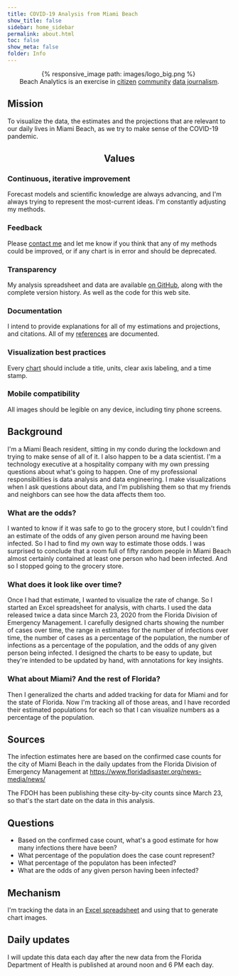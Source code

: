```yaml
---
title: COVID-19 Analysis from Miami Beach
show_title: false
sidebar: home_sidebar
permalink: about.html
toc: false
show_meta: false
folder: Info
---
```


<div class="logo_background" align="center">
  {% responsive_image path: images/logo_big.png %}
  <img class="img-responsive logo" src=""/>
</div>
<div class="sub-image-jumbotron jumbotron lead" align="center">
  Beach Analytics is an exercise in <a href="https://en.wikipedia.org/wiki/Citizen_journalism">citizen</a> <a href="https://en.wikipedia.org/wiki/Community_journalism">community</a> <a href="https://en.wikipedia.org/wiki/Data_journalism">data journalism</a>.
</div>

<div class="jumbotron" id="mission">
<div class="pricing-header px-3 py-3 pt-0 pb-0 mx-auto text-center">
  <h2 class="display-4">Mission</h2>
  <p class="lead">To visualize the data, the estimates and the projections that are relevant to our daily lives in Miami Beach, as we try to make sense of the COVID-19 pandemic.</p>
</div>

  <center>
    <h2 class="display-4">Values</h2>
  </center>

  <div class="row">
    <div class="col-sm-6">
      <h3>Continuous, iterative improvement</h3>
      Forecast models and scientific knowledge are always advancing, and I'm always trying to represent the most-current ideas.  I'm constantly
      adjusting my methods.
    </div>
    <div class="col-sm-6">
      <h3>Feedback</h3>
      Please <a href="/contact.html">contact me</a> and let me know if you think that any of my methods could be improved, or if any chart is in error and should be deprecated.
    </div>
  </div>

  <div class="row">
    <div class="col-sm-6">
      <h3>Transparency</h3>
      My analysis spreadsheet and data are available <a href="https://github.com/endymion/BeachCov2">on GitHub</a>, along with the complete version history. As well as the code for this web site.
    </div>
    <div class="col-sm-6">
      <h3>Documentation</h3>
      I intend to provide explanations for all of my estimations and projections, and citations.  All of my <a href="/references.html">references</a> are documented.
    </div>
  </div>

  <div class="row">
    <div class="col-sm-6">
      <h3>Visualization best practices</h3>
      Every <a href="charts.html">chart</a> should include a title, units, clear axis labeling, and a time stamp.
    </div>
    <div class="col-sm-6">
      <h3>Mobile compatibility</h3>
      All images should be legible on any device, including tiny phone screens.
    </div>
  </div>
</div>

## Background

I'm a Miami Beach resident, sitting in my condo during the lockdown and trying to make sense of all of it.  I also happen to be a data scientist.  I'm a technology executive at a hospitality company with my own pressing questions about what's going to happen.  One of my professional responsibilities is data analysis and data engineering.  I make visualizations when I ask questions about data, and I'm publishing them so that my friends and neighbors can see how the data affects them too.

### What are the odds?

 I wanted to know if it was safe to go to the grocery store, but I couldn't find an estimate of the odds of any given person around me having been infected.  So I had to find my own way to estimate those odds.  I was surprised to conclude that a room full of fifty random people in Miami Beach almost certainly contained at least one person who had been infected.  And so I stopped going to the grocery store.

### What does it look like over time?

Once I had that estimate, I wanted to visualize the rate of change.  So I started an Excel spreadsheet for analysis, with charts.  I used the data released twice a data since March 23, 2020 from the Florida Division of Emergency Management.  I carefully designed charts showing the number of cases over time, the range in estimates for the number of infections over time, the number of cases as a percentage of the population, the number of infections as a percentage of the population, and the odds of any given person being infected.  I designed the charts to be easy to update, but they're intended to be updated by hand, with annotations for key insights.

### What about Miami?  And the rest of Florida?

Then I generalized the charts and added tracking for data for Miami and for the state of Florida.  Now I'm tracking all of those areas, and I have recorded their estimated populations for each so that I can visualize numbers as a percentage of the population.

## Sources

The infection estimates here are based on the confirmed case counts for the city of Miami Beach in the daily updates from the Florida Division of Emergency Management at https://www.floridadisaster.org/news-media/news/

The FDOH has been publishing these city-by-city counts since March 23, so that's the start date on the data in this analysis.

## Questions

* Based on the confirmed case count, what's a good estimate for how many infections there have been?
* What percentage of the population does the case count represent?
* What percentage of the populaton has been infected?
* What are the odds of any given person having been infected?

## Mechanism

I'm tracking the data in an [Excel spreadsheet](https://github.com/endymion/SARS-CoV-2_Analysis/blob/master/SARS-CoV-2%20Infection%20Odds%20-%20Miami%20Beach.xlsx) and using that to generate chart images.

## Daily updates

I will update this data each day after the new data from the Florida Department of Health is published at around noon and 6 PM each day.
